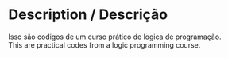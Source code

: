 # Description / Descrição

  Isso são codigos de um curso prático de logica de programação.\
  This are practical codes from a logic programming course.

 